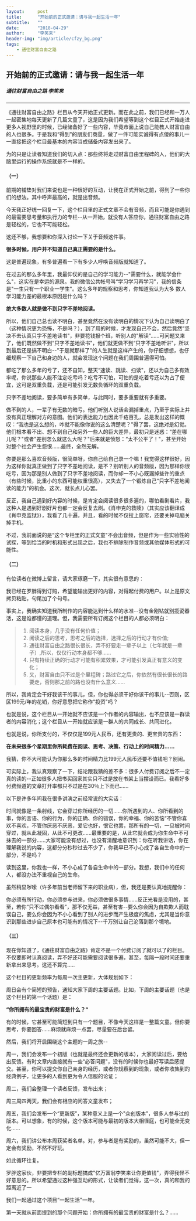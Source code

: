```yaml
---
layout:     post
title:      "开始前的正式邀请：请与我一起生活一年"
subtitle:   ""
date:       "2018-04-29"
author:     "李笑来"
header-img: "img/article/cfzy_bg.png"
tags:
    - 通往财富自由之路
---
```


## 开始前的正式邀请：请与我一起生活一年
##### 通往财富自由之路 李笑来

-------

《通往财富自由之路》栏目从今天开始正式更新。而在此之前，我们已经和一万人一起密集地每天更新了几篇文童了，这是因为我们希望等到这个栏目正式开始走进更多人视野里的时候，已经储备好了一些内容，毕竟市面上说自己能教人财富自由的人也很多。于是我和“得到"的朋友们商量，做了一件可能实诚得有点傻的事儿一一直接把这个栏目最基本的内容当成储备内容发出来了。

为的只是让读者知道我们的切入点：那些终将走过财富自由里程碑的人，他们的大脑里运行的操作系统就是不一样的。

#### （一）
前期的铺垫对我们来说也是一种很好的互动，让我在正式开始之前，得到了一些你们的想法。其中呼声最高的，就是出音频。

今天我正好统一回复一下，这个栏目里的正式文章不会有音频，而且可能是你遇到的最需要思考量和执行力的专栏--从一开始，就没有人答应你，通往财富自由之路是轻松的，它也不可能轻松。

这还不够，我想要和你深入讨论一下关于音频这件事。

**很多时候，用户并不知道自己真正需要的是什么。**

这是普遍现象，有多普遍看一下有多少人呼唤音频版就知道了。

在过去的那么多年里，我最仰仗的是自己的学习能力--"需要什么，就能学会什么"，这实在是幸运的源泉。我的微信公共帐号叫“学习学习再学习"，我的信条是"一生只有一个职业一学生"。这么多年的规察和思考，你知道我认为大多
数人学习能力差的最根本原因是什么吗？

**绝大多数人就是做不到只字不差地阅读。**

所以，他们自己总也读不明白，甚至竟然在没有读明白的情况下认为自己读明白了（这种情况更为恐怖，不是吗？），到了用的时候，才发现自己不会，然后竟然“坚决不去认真只字不差地读书"，非要花钱报个班，听别人的"解读"......可问题又来了，他们既然做不到“只字不差地读书"，他们就更做不到“只字不差地听讲"，所以到最后还是搞不明白--"于是就那样了"的人生就是这样产生的，你仔细想想，也仔细规察一下自己和身边的人，就会发现这个问题在我们周围普遍得可怕。

都吃了那么多年的亏了，还不自知，整天“速读、跳读、扫读"，还以为自己多有效率呢，你说那些人能不注定吃亏吗？吃亏不可怕，可怕的是吃着亏还以为占了便宜，这可是双重负载，还是可能引发无数负循环的双重负载。

只字不差地阅读，要多简单有多简单，与此同时，要多重要就有多重要。

做不到的人，一辈子有无数的暗亏。他们听别人说话会漏掉重点，乃至于实际上并没有真正理解对方的意图。他们的表达能力也因此千疮百孔，总是发出这样的慨叹：“我也是这么想的，咋就不能像你说的这么清楚呢？"得了罢，这绝对是幻觉。他们根本看不出、想不到自己和另外一些人的巨大差异，最初只是迷惑：“差在哪儿呢？"或者"差别怎么就这么大呢？"后来就是愤怒：“太不公平了！"，甚至开始
对整个社会产生怨恨......最终，全然无解。

你要是那么喜欢音频版，很简单呀，你自己给自己录一个嘛！我觉得这样很好，因为这样你就真正做到了只字不差地阅读，是不？别听别人的音频版，因为那样你很吃亏，因为那是别人做到了只字不差地阅读，而你却一不小心既漏掉些许的重点（有些时候，比重小的东西可能权重很高），又失去了一个锻炼自己“只字不差地阅读的能力"的机会。这次，就长点儿心罢。

反正，我自己遇到好内容的时候，是肯定会阅读很多很多遍的，哪怕看剧看片，我这种人是遇到好剧好片也都一定会反复去刷。《肖申克的救赎》（其实应该翻译成《肖申克监狱》），我看了几十遍，并且，看的时候不仅拉上窗帘，还要关掉电脑关掉手机。

不过，我前面说的是“这个专栏里的正式文童"不会出音频，但是作为一些实验性的试探，等到恰当的时机和形式出现之后，我也不排除制作音频或其他媒体形式的可能性。

#### （二）
有位读者在微博上留言，请大家琢磨一下，其实很有意思的：

我已经在罗胖得到订购，希望能输出更好的内容，对得起付费的用户。以上是原文拷贝粘贴，句尾加了个句号。

事实上，我确实知道我所制作的内容能达到什么样的水准--没有金刚钻就别揽瓷器活，这是谁都懂的道理。但，我需要所有订阅这个栏目的人都必须明白：

> 1. 阅读本身，几乎没有任何价值；
> 2. 阅读之后的思考，思考之后的选择，选择之后的行动才有价值;
> 3. 通往财富自由之路很长很长，弄不好要走一辈子以上（七年就是一辈子）,所以，仅仅行动本身都不够......
> 4. 只有持续正确的行动才可能有积累效果，才可能引发真正有意义的变化；
> 5. 又，财富自由只不过是个里程碑；路过它之后，你依然有很长很长的路要走，否则那之前的路也没有什么意义......

所以，我肯定会干好我该干的事儿，但，你也得必须干好你该干的事儿--否则，区区199元/年的花销，你好意思把它称作“投资"吗？

也就是说，这个栏目从一开始就不应该是一个作者的内容输出，也不应该是一群读者的内容消化；这个栏目从一开始就应该是一群人的共同成长、共同进化。

也就是说，你所支付的，不仅仅是199元人民币，还有更贵的、更宝贵的东西：

**在未来很多个星期里你所耗费在阅读、思考、决策、行动上的时间精力......**

我猜，你不大可能认为你那么多的时间精力比199元人民币还要不值钱吧？别闹。

可实际上，我认真观察了一下，结论跟我猜的差不多：很多人付费订阅之后不一定真的读的--正如很多人把书买回家其实只不过是放在书架上当摆设而已。我看好多付费频道的文章打开率都只不过是在30％上下而已......

以下是许多年间我在很多讲演之前经常说的大实话：

时间就像是一条射线，它会穿过你所经历的一切......你所遇到的人、你所看到的事，你的言语、你的行为，你的正确、你的错误，你的幸福、你的苦恼“不管你喜欢不喜欢，不管你厌恶不厌恶，爱它也好，恨它也罢，那所有的一切，一旦被时间穿过，就从此凝固，从此不可更改......最重要的是，从此它就会成为你生命中不可抹去的一部分......大家可能没有想过，也没有清醒地意识到：你在听我讲话，你在理解我说的内容，这都分分秒秒过去不少了，你我早已不小心成了各自生命中的一部分，不是吗？

读到这里，你我也一样，不小心成了各自生命中的一部分。我想，我们中的任何人，都没办法不重视自己的生命。

虽然稍显哕嗦（许多年前当老师留下来的职业病），但，我还是要认真地提醒你：

你必须有所行动，你必须参与进来，你必须做很多事情......反正光看是没用的，甚至，若你“只不过偶尔看看"，那不仅无益，甚至有害--要么你会因为自欺欺人而耽误自己，要么你会因为不小心看到了别人的进步而产生极度的焦虑，尤其是当你意识到那些进步自己原本也可能有的情况下--千万别让自己沦落到那个境地。

#### （三）
现在你知道了，《通往财富自由之路》肯定不是一个付费订阅了就可以了的栏目。不仅要即时认真阅读，弄不好还可能需要阅读很多遍，甚至，每隔一段时间还要重新拿出来思考。这还不算完.....

这个栏目的更新频率为每周一次主更新，大体规划如下：

周日会有个简短的预告，通知大家下周的主要话题。比如，下周的主要话题（也是这个栏目的第一个话题）是：

**“你所拥有的最宝贵的财富是什么？“**

有的时候，它甚至可能简短到只有一个题目，不像今天这样是一整篇文童。但你要思考，你要回答......麻烦就麻烦一点罢，尽量要在后台留。

然后，我们将开启围绕这个主题的一周之旅--

周一，我们会发布一个初版（也就是最终还会更新的版本），大家阅读过后，要给出反馈。有时文章内直接就有一些“必答问题"，没有的时候你也最好写读后感提交。甚至，你可以提交你自己亲身的经历，或者你规察到的现象，或者你收集到的经典例子，让更多的人看到更为令人信服的论证；

周二，我们会整理一个读者反馈，发布出来；

周三周四两天，我们会有相应的问答文童发布；

周五，我们会发布一个“更新版"，某种意义上是一个"众创版本"，很多人参与过的版本。可以想象，有的时候，这个版本可能与最初的版本大相径庭，也可能全无变化......

周六，我们讲公布本周获奖者名单。对，参与者是有奖励的，虽然可能不大，但一定会有奖励，不然不好玩。

如此循环往复。

罗胖这家伙，非要把专栏的副标题搞成"亿万富翁李笑来让你更值钱"，弄得我怪不好意思的。所以希望通过这种强互动的形式，让读者们觉得，这一次，真的和我的距离近了一

我们一起通过这个项目“一起生活"一年。

第一天就从前面提到的那个问题开始：你所拥有的最宝贵的财富是什么？......

